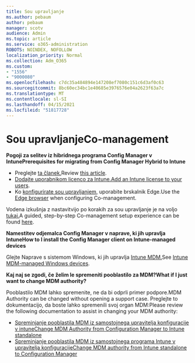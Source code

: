 ```yaml
---
title: Sou upravljanje
ms.author: pebaum
author: pebaum
manager: scotv
audience: Admin
ms.topic: article
ms.service: o365-administration
ROBOTS: NOINDEX, NOFOLLOW
localization_priority: Normal
ms.collection: Adm_O365
ms.custom:
- "1556"
- "9000080"
ms.openlocfilehash: c7dc35a484894e147208ef7080c151c6d3af0c63
ms.sourcegitcommit: 8bc60ec34bc1e40685e3976576e04a2623f63a7c
ms.translationtype: MT
ms.contentlocale: sl-SI
ms.lasthandoff: 04/15/2021
ms.locfileid: "51817728"
---
```

# <a name="co-management"></a><span data-ttu-id="e2c18-102">Sou upravljanje</span><span class="sxs-lookup"><span data-stu-id="e2c18-102">Co-management</span></span>

<span data-ttu-id="e2c18-103">**Pogoji za selitev iz hibridnega programa Config Manager v Intune**</span><span class="sxs-lookup"><span data-stu-id="e2c18-103">**Prerequisites for migrating from Config Manager Hybrid to Intune**</span></span>

- <span data-ttu-id="e2c18-104">Preglejte [ta članek.](https://docs.microsoft.com/mem/configmgr/mdm/understand/what-happened-to-hybrid)</span><span class="sxs-lookup"><span data-stu-id="e2c18-104">Review [this article](https://docs.microsoft.com/mem/configmgr/mdm/understand/what-happened-to-hybrid).</span></span>
- <span data-ttu-id="e2c18-105">[Dodajte uporabnikom licenco za Intune.](https://docs.microsoft.com/mem/intune/fundamentals/licenses-assign)</span><span class="sxs-lookup"><span data-stu-id="e2c18-105">[Add an Intune license to your users](https://docs.microsoft.com/mem/intune/fundamentals/licenses-assign).</span></span>
- <span data-ttu-id="e2c18-106">Ko [konfigurirate sou upravljanjem,](https://www.microsoft.com/edge) uporabite brskalnik Edge.</span><span class="sxs-lookup"><span data-stu-id="e2c18-106">Use the [Edge browser](https://www.microsoft.com/edge) when configuring Co-management.</span></span>

<span data-ttu-id="e2c18-107">Vodena izkušnja z nastavitvijo po korakih za sou upravljanje je na voljo [tukaj.](https://admin.microsoft.com/AdminPortal/Home?#/modernonboarding/comanagesetupguide)</span><span class="sxs-lookup"><span data-stu-id="e2c18-107">A guided, step-by-step Co-management setup experience can be found [here](https://admin.microsoft.com/AdminPortal/Home?#/modernonboarding/comanagesetupguide).</span></span>

<span data-ttu-id="e2c18-108">**Namestitev odjemalca Config Manager v naprave, ki jih upravlja Intune**</span><span class="sxs-lookup"><span data-stu-id="e2c18-108">**How to I install the Config Manager client on Intune-managed devices**</span></span>

<span data-ttu-id="e2c18-109">Glejte Naprave s sistemom Windows, ki jih upravlja [Intune MDM.](https://docs.microsoft.com/mem/configmgr/core/clients/deploy/deploy-clients-to-windows-computers#bkmk_mdm)</span><span class="sxs-lookup"><span data-stu-id="e2c18-109">See [Intune MDM-managed Windows devices](https://docs.microsoft.com/mem/configmgr/core/clients/deploy/deploy-clients-to-windows-computers#bkmk_mdm).</span></span>

<span data-ttu-id="e2c18-110">**Kaj naj se zgodi, če želim le spremeniti pooblastilo za MDM?**</span><span class="sxs-lookup"><span data-stu-id="e2c18-110">**What if I just want to change MDM authority?**</span></span>

<span data-ttu-id="e2c18-111">Pooblastilo MDM lahko spremenite, ne da bi odprli primer podpore.</span><span class="sxs-lookup"><span data-stu-id="e2c18-111">MDM Authority can be changed without opening a support case.</span></span> <span data-ttu-id="e2c18-112">Preglejte to dokumentacijo, da boste lahko spremenili svoj organ MDM:</span><span class="sxs-lookup"><span data-stu-id="e2c18-112">Please review the following documentation to assist in changing your MDM authority:</span></span>

- [<span data-ttu-id="e2c18-113">Spreminjanje pooblastila MDM iz samostojnega upravitelja konfiguracije v intune</span><span class="sxs-lookup"><span data-stu-id="e2c18-113">Change MDM Authority from Configuration Manager to Intune standalone</span></span>](https://docs.microsoft.com/mem/configmgr/mdm/understand/what-happened-to-hybrid)
- [<span data-ttu-id="e2c18-114">Spreminjanje pooblastila MDM iz samostojnega programa Intune v upravitelja konfiguracije</span><span class="sxs-lookup"><span data-stu-id="e2c18-114">Change MDM authority from Intune standalone to Configuration Manager</span></span>](https://docs.microsoft.com/mem/configmgr/mdm/understand/what-happened-to-hybrid)
